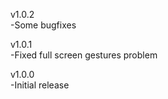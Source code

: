 v1.0.2  
-Some bugfixes  
  
v1.0.1  
-Fixed full screen gestures problem    
  
v1.0.0  
-Initial release  
